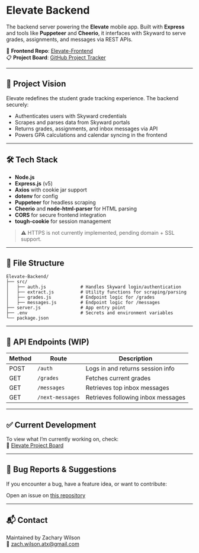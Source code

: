 # Elevate Backend

The backend server powering the **Elevate** mobile app. Built with **Express** and tools like **Puppeteer** and **Cheerio**, it interfaces with Skyward to serve grades, assignments, and messages via REST APIs.

🔗 **Frontend Repo**: [Elevate-Frontend](https://github.com/Zw96042/Elevate-Frontend)  
📋 **Project Board**: [GitHub Project Tracker](https://github.com/users/Zw96042/projects/2)

---

## 🚀 Project Vision

Elevate redefines the student grade tracking experience. The backend securely:

- Authenticates users with Skyward credentials
- Scrapes and parses data from Skyward portals
- Returns grades, assignments, and inbox messages via API
- Powers GPA calculations and calendar syncing in the frontend

---

## 🛠️ Tech Stack

- **Node.js**
- **Express.js** (v5)
- **Axios** with cookie jar support
- **dotenv** for config
- **Puppeteer** for headless scraping
- **Cheerio** and **node-html-parser** for HTML parsing
- **CORS** for secure frontend integration
- **tough-cookie** for session management

> ⚠️ HTTPS is not currently implemented, pending domain + SSL support.

---

## 📂 File Structure
```
Elevate-Backend/
├── src/
│   ├── auth.js             # Handles Skyward login/authentication
│   ├── extract.js          # Utility functions for scraping/parsing
│   ├── grades.js           # Endpoint logic for /grades
│   ├── messages.js         # Endpoint logic for /messages
├── server.js               # App entry point
├── .env                    # Secrets and environment variables
└── package.json
```
---

## 🔌 API Endpoints (WIP)

| Method | Route             | Description                           |
|--------|------------------|---------------------------------------|
| POST   | `/auth`          | Logs in and returns session info      |
| GET    | `/grades`        | Fetches current grades                |
| GET    | `/messages`      | Retrieves top inbox messages          |
| GET    | `/next-messages` | Retrieves following inbox messages    |

---

## ✅ Current Development

To view what I’m currently working on, check:  
🔗 [Elevate Project Board](https://github.com/users/Zw96042/projects/2)

---

## 🐛 Bug Reports & Suggestions

If you encounter a bug, have a feature idea, or want to contribute:

Open an issue on [this repository](https://github.com/Zw96042/Elevate-Backend/issues)

---

## 📬 Contact

Maintained by Zachary Wilson  
📧 [zach.wilson.atx@gmail.com](mailto:zach.wilson.atx@gmail.com)